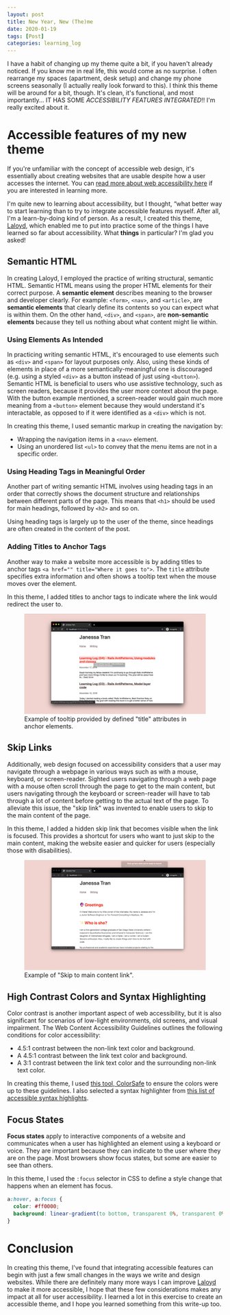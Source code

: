 ```yaml
---
layout: post
title: New Year, New (The)me
date: 2020-01-19
tags: [Post]
categories: learning_log
---
```


I have a habit of changing up my theme quite a bit, if you haven't already noticed. If you know me in real life, this would come as no surprise. I often rearrange my spaces (apartment, desk setup) and change my phone screens seasonally (I actually really look forward to this). I think this theme will be around for a bit, though. It's clean, it's functional, and most importantly... IT HAS SOME *ACCESSIBILITY FEATURES INTEGRATED*!! I'm really excited about it.

# Accessible features of my new theme
If you're unfamiliar with the concept of accessible web design, it's essentially about creating websites that are usable despite how a user accesses the internet. You can [read more about web accessibility here](https://www.w3.org/WAI/fundamentals/accessibility-intro/) if you are interested in learning more. 

I'm quite new to learning about accessibility, but I thought, “what better way to start learning than to try to integrate accessible features myself. After all, I'm a learn-by-doing kind of person. As a result, I created this theme, [Laloyd](https://github.com/janessatran/laloyd), which enabled me to put into practice some of the things I have learned so far about accessibility.  What **things** in particular? I'm glad you asked!

## Semantic HTML
In creating Laloyd, I employed the practice of writing structural, semantic HTML. Semantic HTML means using the proper HTML elements for their correct purpose. A **semantic element** describes meaning to the browser and developer clearly. For example: `<form>`, `<nav>`, and `<article>`, are **semantic elements** that clearly define its contents so you can expect what is within them. On the other hand, `<div>`, and `<span>`, are **non-semantic elements** because they tell us nothing about what content might lie within.

### Using Elements As Intended
In practicing writing semantic HTML, it's encouraged to use elements such as `<div>` and `<span>` for layout purposes only. Also, using these kinds of elements in place of a more semantically-meaningful one is discouraged (e.g. using a styled `<div>` as a button instead of just using `<button>`). Semantic HTML is beneficial to users who use assistive technology, such as screen readers, because it provides the user more context about the page. With the button example mentioned, a screen-reader would gain much more meaning from a `<button>` element because they would understand it's interactable, as opposed to if it were identified as a `<div>` which is not.

In creating this theme, I used semantic markup in creating the navigation by:
- Wrapping the navigation items in a `<nav>` element.
- Using an unordered list `<ul>` to convey that the menu items are not in a specific order.

### Using Heading Tags in Meaningful Order
Another part of writing semantic HTML involves using heading tags in an order that correctly shows the document structure and relationships between different parts of the page. This means that `<h1>` should be used for main headings, followed by `<h2>` and so on.

Using heading tags  is largely up to the user of the theme, since headings are often created in the content of the post.

### Adding Titles to Anchor Tags
Another way to make a website more accessible is by adding titles to anchor tags `<a href="" title="Where it goes to">`. The `title` attribute specifies extra information and often shows a tooltip text when the mouse moves over the element.

In this theme, I added titles to anchor tags to indicate where the link would redirect the user to.

<figure>
  <img src="/assets/photos/title_attribute_anchors.png" alt="Example of title attribute on anchor tag">
  <figcaption>Example of tooltip provided by defined "title" attributes in anchor elements. </figcaption>
</figure>

## Skip Links
Additionally, web design focused on accessibility considers that a user may navigate through a webpage in various ways such as with a mouse, keyboard, or screen-reader. Sighted users navigating through a web page with a mouse often scroll through the page to get to the main content, but users navigating through the keyboard or screen-reader will have to tab through a lot of content before getting to the actual text of the page. To alleviate this issue, the "skip link" was invented to enable users to skip to the main content of the page.

In this theme, I added a hidden skip link that becomes visible when the link is focused. This provides a shortcut for users who want to just skip to the main content, making the website easier and quicker for users (especially those with disabilities).

<figure>
  <img src="/assets/photos/skip_link.gif" alt="Example of skip link">
  <figcaption>Example of "Skip to main content link".</figcaption>
</figure>

## High Contrast Colors and Syntax Highlighting
Color contrast is another important aspect of web accessibility, but it is also significant for scenarios of low-light environments, old screens, and visual impairment. The Web Content Accessibility Guidelines outlines the following conditions for color accessibility:
- 4.5:1 contrast between the non-link text color and background.
- A 4.5:1 contrast between the link text color and background.
- A 3:1 contrast between the link text color and the surrounding non-link text color.

In creating this theme, I used [this tool, ColorSafe](https://colorsafe.co/) to ensure the colors were up to these guidelines. I also selected a syntax highlighter from [this list of accessible syntax highlights](https://github.com/mpchadwick/pygments-high-contrast-stylesheets).

## Focus States
**Focus states** apply to interactive components of a website and communicates when a user has highlighted an element using a keyboard or voice. They are important because they can indicate to the user where they are on the page. Most browsers show focus states, but some are easier to see than others.

In this theme, I used the `:focus` selector in CSS to define a style change that happens when an element has focus.

```css
a:hover, a:focus {
  color: #ff0000;
  background: linear-gradient(to bottom, transparent 0%, transparent 0%, #ffe0e0 0%, #ffe0e0 100%);
}

```

# Conclusion
In creating this theme, I've found that integrating accessible features can begin with just a few small changes in the ways we write and design websites. While there are definitely many more ways I can improve [Laloyd](https://github.com/janessatran/laloyd) to make it more accessible, I hope that these few considerations makes any impact at all for user accessibility. I learned a lot in this exercise to create an accessible theme, and I hope you learned something from this write-up too.



